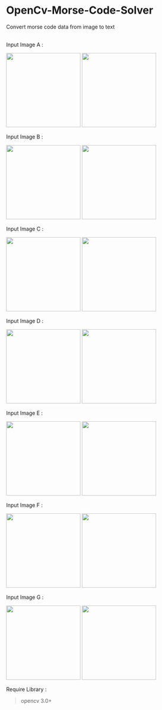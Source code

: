 # OpenCv-Morse-Code-Solver
Convert morse code data from image to text
<br/>
<br/>

Input Image A :

<img src="https://github.com/prajwalsingh/OpenCv-Morse-Code-Solver/blob/master/morsea.png" width="200" height="200" /> <img src="https://github.com/prajwalsingh/OpenCv-Morse-Code-Solver/blob/master/morseb.png" width="200" height="200" />


Input Image B :

<img src="https://github.com/prajwalsingh/OpenCv-Morse-Code-Solver/blob/master/morsec.png" width="200" height="200" /> <img src="https://github.com/prajwalsingh/OpenCv-Morse-Code-Solver/blob/master/morsed.png" width="200" height="200" />


Input Image C :

<img src="https://github.com/prajwalsingh/OpenCv-Morse-Code-Solver/blob/master/morsee.png" width="200" height="200" /> <img src="https://github.com/prajwalsingh/OpenCv-Morse-Code-Solver/blob/master/morsef.png" width="200" height="200" />


Input Image D :

<img src="https://github.com/prajwalsingh/OpenCv-Morse-Code-Solver/blob/master/morseg.png" width="200" height="200" /> <img src="https://github.com/prajwalsingh/OpenCv-Morse-Code-Solver/blob/master/morseh.png" width="200" height="200" />


Input Image E :

<img src="https://github.com/prajwalsingh/OpenCv-Morse-Code-Solver/blob/master/morsei.png" width="200" height="200" /> <img src="https://github.com/prajwalsingh/OpenCv-Morse-Code-Solver/blob/master/morsej.png" width="200" height="200" />


Input Image F :

<img src="https://github.com/prajwalsingh/OpenCv-Morse-Code-Solver/blob/master/morsek.png" width="200" height="200" /> <img src="https://github.com/prajwalsingh/OpenCv-Morse-Code-Solver/blob/master/morsel.png" width="200" height="200" />


Input Image G :

<img src="https://github.com/prajwalsingh/OpenCv-Morse-Code-Solver/blob/master/morsem.png" width="200" height="200" /> <img src="https://github.com/prajwalsingh/OpenCv-Morse-Code-Solver/blob/master/morsen.png" width="200" height="200" />


Require Library :
> opencv 3.0+


